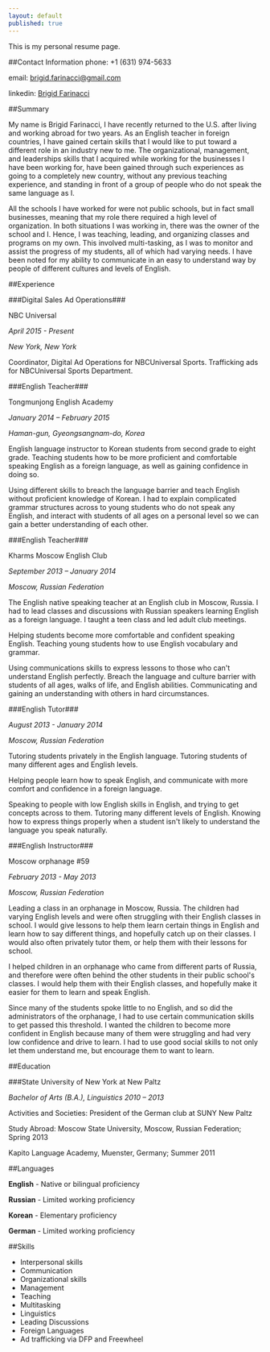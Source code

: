 ```yaml
---
layout: default
published: true
---
```


This is my personal resume page.

##Contact Information
phone: +1 (631) 974-5633

email: brigid.farinacci@gmail.com

linkedin: [Brigid Farinacci](https://www.linkedin.com/in/brigidfarinacci)

##Summary

My name is Brigid Farinacci, I have recently returned to the U.S. after living
and working abroad for two years. As an English teacher in foreign countries, I
have gained certain skills that I would like to put toward a different role in
an industry new to me. The organizational, management, and leaderships skills
that I acquired while working for the businesses I have been working for, have
been gained through such experiences as going to a completely new country,
without any previous teaching experience, and standing in front of a group of
people who do not speak the same language as I.

All the schools I have worked for were not public schools, but in fact small
businesses, meaning that my role there required a high level of organization. In
both situations I was working in, there was the owner of the school and I.
Hence, I was teaching, leading, and organizing classes and programs on my own.
This involved multi-tasking, as I was to monitor and assist the progress of my
students, all of which had varying needs. I have been noted for my ability to
communicate in an easy to understand way by people of different cultures and
levels of English.

##Experience

###Digital Sales Ad Operations###

NBC Universal

*April 2015 - Present*

*New York, New York*

Coordinator, Digital Ad Operations for NBCUniversal Sports.  Trafficking ads for NBCUniversal Sports Department.

###English Teacher###

Tongmunjong English Academy

*January 2014 – February 2015*

*Haman-gun, Gyeongsangnam-do, Korea*

English language instructor to Korean students from second grade to eight grade.
Teaching students how to be more proficient and comfortable speaking English as
a foreign language, as well as gaining confidence in doing so.

Using different skills to breach the language barrier and teach English without
proficient knowledge of Korean. I had to explain complicated grammar structures
across to young students who do not speak any English, and interact with
students of all ages on a personal level so we can gain a better understanding
of each other.

###English Teacher###

Kharms Moscow English Club

*September 2013 – January 2014*

*Moscow, Russian Federation*

The English native speaking teacher at an English club in Moscow, Russia. I had
to lead classes and discussions with Russian speakers learning English as a
foreign language. I taught a teen class and led adult club meetings.

Helping students become more comfortable and confident speaking English.
Teaching young students how to use English vocabulary and grammar.

Using communications skills to express lessons to those who can't understand
English perfectly. Breach the language and culture barrier with students of all
ages, walks of life, and English abilities. Communicating and gaining an
understanding with others in hard circumstances.

###English Tutor###

*August 2013 - January 2014*

*Moscow, Russian Federation*

Tutoring students privately in the English language. Tutoring students of many
different ages and English levels.

Helping people learn how to speak English, and communicate with more comfort and
confidence in a foreign language.

Speaking to people with low English skills in English, and trying to get
concepts across to them. Tutoring many different levels of English. Knowing how
to express things properly when a student isn't likely to understand the
language you speak naturally.

###English Instructor###

Moscow orphanage #59

*February 2013 - May 2013*

*Moscow, Russian Federation*

Leading a class in an orphanage in Moscow, Russia. The children had varying
English levels and were often struggling with their English classes in school. I
would give lessons to help them learn certain things in English and learn how to
say different things, and hopefully catch up on their classes. I would also
often privately tutor them, or help them with their lessons for school.

I helped children in an orphanage who came from different parts of Russia, and
therefore were often behind the other students in their public school's classes.
I would help them with their English classes, and hopefully make it easier for
them to learn and speak English.

Since many of the students spoke little to no English, and so did the
administrators of the orphanage, I had to use certain communication skills to
get passed this threshold. I wanted the children to become more confident in
English because many of them were struggling and had very low confidence and
drive to learn. I had to use good social skills to not only let them understand
me, but encourage them to want to learn.

##Education

###State University of New York at New Paltz

*Bachelor of Arts (B.A.), Linguistics
2010 – 2013*

Activities and Societies: President of the German club at SUNY New Paltz

Study Abroad: Moscow State University, Moscow, Russian Federation; Spring 2013

Kapito Language Academy, Muenster, Germany; Summer 2011

##Languages

**English** - Native or bilingual proficiency

**Russian** - Limited working proficiency

**Korean** - Elementary proficiency

**German** - Limited working proficiency

##Skills

* Interpersonal skills
* Communication
* Organizational skills
* Management
* Teaching
* Multitasking
* Linguistics
* Leading Discussions
* Foreign Languages
* Ad trafficking via DFP and Freewheel
